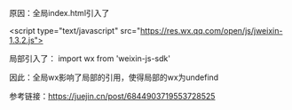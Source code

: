 原因：全局index.html引入了

<script type="text/javascript" src="https://res.wx.qq.com/open/js/jweixin-1.3.2.js"></script>

局部引入了： import wx from 'weixin-js-sdk'

因此：全局wx影响了局部的引用，使得局部的wx为undefind

参考链接：https://juejin.cn/post/6844903719553728525